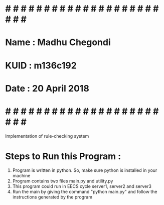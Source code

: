 # # # # # # # # # # # # # # # # # # # # # # # # #
#                                               #
#     Name        : Madhu Chegondi              #
#     KUID        : m136c192                    #
#     Date        : 20 April 2018               #
#                                               #
# # # # # # # # # # # # # # # # # # # # # # # # #

Implementation of rule-checking system

Steps to Run this Program :
===========================

  1.  Program is written in python. So, make sure python is installed in your machine
  2.  Program contains two files main.py and utility.py
  3.  This program could run in EECS cycle server1, server2 and server3
  4.  Run the main by giving the command "python main.py" and follow the instructions generated by the program
